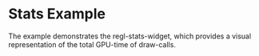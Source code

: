 # Stats Example

The example demonstrates the regl-stats-widget, which provides a visual representation of the total GPU-time of draw-calls.